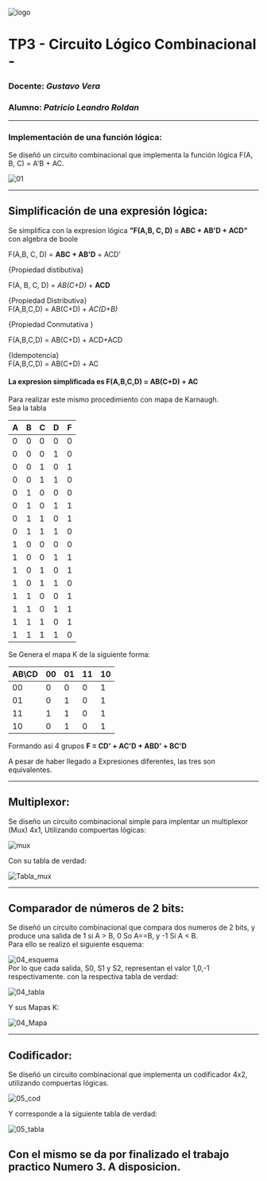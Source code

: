 ![logo](/.rsc/img/Logo.png)

# TP3 - Circuito Lógico Combinacional - 

###  Docente: *Gustavo Vera*
### Alumno: *Patricio Leandro Roldan* 

---  
  
### Implementación de una función lógica:  

Se diseñó un circuito combinacional que implementa la función lógica F(A, B, C) = A'B + AC.

![01](https://github.com/ISPC-TST-EM-2024/LeandroRoldan/blob/main/TP3/C%20Prototipos/compuertas%201.png)  

---  



## Simplificación de una expresión lógica:  

Se simplifica con la expresion lógica **"F(A,B, C, D) = ABC + AB'D + ACD"**  con algebra de boole

F(A,B, C, D) = **ABC + AB'D** + ACD'  

{Propiedad distibutiva}  

F(A, B, C, D) = *AB(C+D)* + **ACD**

{Propiedad Distributiva}    
F(A,B,C,D) = AB(C+D) + *AC(D+B)*

{Propiedad Conmutativa }  

F(A,B,C,D) = AB(C+D) + ACD+ACD   

{Idempotencia}  
F(A,B,C,D) = AB(C+D) + AC


  #### La expresion simplificada es **F(A,B,C,D) = AB(C+D) + AC**





  
  Para realizar este mismo procedimiento con mapa de Karnaugh.  
    Sea la tabla   

| A 	| B 	| C 	| D 	| F 	|
|---	|---	|---	|---	|---	|
| 0 	| 0 	| 0 	| 0 	| 0 	|
| 0 	| 0 	| 0 	| 1 	| 0 	|
| 0 	| 0 	| 1 	| 0 	| 1 	|
| 0 	| 0 	| 1 	| 1 	| 0 	|
| 0 	| 1 	| 0 	| 0 	| 0 	|
| 0 	| 1 	| 0 	| 1 	| 1 	|
| 0 	| 1 	| 1 	| 0 	| 1 	|
| 0 	| 1 	| 1 	| 1 	| 0 	|
| 1 	| 0 	| 0 	| 0 	| 0 	|
| 1 	| 0 	| 0 	| 1 	| 1 	|
| 1 	| 0 	| 1 	| 0 	| 1 	|
| 1 	| 0 	| 1 	| 1 	| 0 	|
| 1 	| 1 	| 0 	| 0 	| 1 	|
| 1 	| 1 	| 0 	| 1 	| 1 	|
| 1 	| 1 	| 1 	| 0 	| 1 	|
| 1 	| 1 	| 1 	| 1 	| 0 	|  

Se Genera el mapa K de la siguiente forma:

| AB\CD	| 00 	| 01 	| 11 	| 10 	|
|---	  |---	|---	|---	|---	|
| 00 	| 0 	| 0 	| 0 	| 1 	|
| 01 	| 0 	| 1 	| 0 	| 1 	|
| 11 	| 1 	| 1 	| 0 	| 1 	|
| 10 	| 0 	| 1 	| 0 	| 1 	|    
  
Formando asi 4 grupos
**F = CD' + AC'D + ABD' + BC'D**


A pesar de haber llegado a Expresiones diferentes, las tres son equivalentes.

---  


## Multiplexor:  

Se diseño un circuito combinacional simple para implentar un multiplexor (Mux) 4x1, Utilizando compuertas lógicas:  

![mux](https://github.com/ISPC-TST-EM-2024/LeandroRoldan/blob/main/TP3/C%20Prototipos/03%20circuito.png)   


Con su tabla de verdad:  

![Tabla_mux](https://github.com/ISPC-TST-EM-2024/LeandroRoldan/blob/main/TP3/C%20Prototipos/03%20tabla%20de%20verdad.png) 

---  


## Comparador de números de 2 bits:  

Se diseñó un circuito combinacional que compara dos numeros de 2 bits, y produce una salida de 1 si A > B, 0 So A==B, y -1 Si A < B.  
Para ello se realizó el siguiente esquema:  

![04_esquema](https://github.com/ISPC-TST-EM-2024/LeandroRoldan/blob/main/TP3/C%20Prototipos/04_circuito1.png)  
Por lo que cada salida, S0, S1 y S2, representan el valor 1,0,-1 respectivamente. con la respectiva tabla de verdad:  

![04_tabla](https://github.com/ISPC-TST-EM-2024/LeandroRoldan/blob/main/TP3/C%20Prototipos/04%20tabla%20de%20verdad.png)   

Y sus Mapas K:  

![04_Mapa](https://github.com/ISPC-TST-EM-2024/LeandroRoldan/blob/main/TP3/C%20Prototipos/04%20Tabla%20K.png)
   

 ---

## Codificador:  

Se diseñó un circuito combinacional que implementa un codificador 4x2, utilizando compuertas lógicas.  

![05_cod](https://github.com/ISPC-TST-EM-2024/LeandroRoldan/blob/main/TP3/C%20Prototipos/05%20Codificador%204a2.png)  


Y corresponde a la siguiente tabla de verdad:  

![05_tabla](https://github.com/ISPC-TST-EM-2024/LeandroRoldan/blob/main/TP3/C%20Prototipos/05%20tabla.png)  



Con el mismo se da por finalizado el trabajo practico Numero 3.  A disposicion. 
---  






